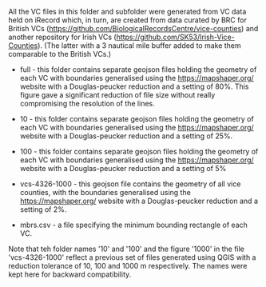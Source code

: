 All the VC files in this folder and subfolder were generated from VC data held on iRecord which, in turn, are created from data curated by BRC for British VCs (https://github.com/BiologicalRecordsCentre/vice-counties) and another repository for Irish VCs (https://github.com/SK53/Irish-Vice-Counties). (The latter with a 3 nautical mile buffer added to make them comparable to the British VCs.)

- full - this folder contains separate geojson files holding the geometry of each VC with boundaries generalised using the https://mapshaper.org/ website with a Douglas-peucker reduction and a setting of 80%. This figure gave a significant reduction of file size without really compromising the resolution of the lines.

- 10 - this folder contains separate geojson files holding the geometry of each VC with boundaries generalised using the https://mapshaper.org/ website with a Douglas-peucker reduction and a setting of 25%.

- 100 - this folder contains separate geojson files holding the geometry of each VC with boundaries generalised using the https://mapshaper.org/ website with a Douglas-peucker reduction and a setting of 5%

- vcs-4326-1000 - this geojson file contains the geometry of all vice counties, with the boundaries generalised using the https://mapshaper.org/ website with a Douglas-peucker reduction and a setting of 2%.

- mbrs.csv - a file specifying the minimum bounding rectangle of each VC.

Note that teh folder names '10' and '100' and the figure '1000' in the file 'vcs-4326-1000' reflect a previous set of files generated using QGIS with a reduction tolerance of 10, 100 and 1000 m respectively. The names were kept here for backward compatibility.